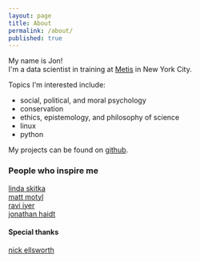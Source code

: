 ```yaml
---
layout: page
title: About
permalink: /about/
published: true
---
```

My name is Jon!  
I'm a data scientist in training at [Metis](https://www.thisismetis.com) in New York City.

Topics I'm interested include:
- social, political, and moral psychology
- conservation
- ethics, epistemology, and philosophy of science
- linux
- python

My projects can be found on [github](https://github.com/jonkislin).

### People who inspire me
[linda skitka](http://lskitka.people.uic.edu/index.html)  
[matt motyl](http://motyl.people.uic.edu)  
[ravi iyer](http://www.polipsych.com/about/)   
[jonathan haidt](http://people.stern.nyu.edu/jhaidt/)   

#### Special thanks
[nick ellsworth](http://nickmakes.website)
